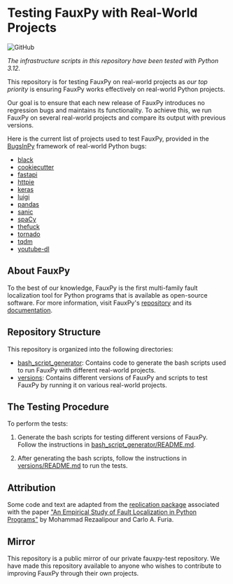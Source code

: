 # Testing FauxPy with Real-World Projects

![GitHub](https://img.shields.io/github/license/mohrez86/fauxpy-test)

*The infrastructure scripts in this
repository have been tested 
with Python 3.12.*

This repository is for testing FauxPy
on real-world projects
as *our top priority* is ensuring 
FauxPy works effectively on 
real-world Python projects.

Our goal is to
ensure that each new release of FauxPy
introduces no regression bugs
and maintains its functionality.
To achieve this, we run FauxPy on
several real-world projects and compare
its output with previous versions.

Here is the current list of 
projects used to test 
FauxPy, provided in the 
[BugsInPy](https://github.com/soarsmu/BugsInPy) 
framework of real-world Python bugs:

- [black](https://github.com/psf/black)
- [cookiecutter](https://github.com/cookiecutter/cookiecutter)
- [fastapi](https://github.com/tiangolo/fastapi)
- [httpie](https://github.com/jakubroztocil/httpie)
- [keras](https://github.com/keras-team/keras)
- [luigi](https://github.com/spotify/luigi)
- [pandas](https://github.com/pandas-dev/pandas)
- [sanic](https://github.com/huge-success/sanic)
- [spaCy](https://github.com/explosion/spaCy)
- [thefuck](https://github.com/nvbn/thefuck)
- [tornado](https://github.com/tornadoweb/tornado)
- [tqdm](https://github.com/tqdm/tqdm)
- [youtube-dl](https://github.com/ytdl-org/youtube-dl)


## About FauxPy

To the best of our knowledge, 
FauxPy is the first
multi-family fault
localization tool for Python 
programs that is available 
as open-source software. 
For more information, 
visit FauxPy's 
[repository](https://github.com/atom-sw/fauxpy)
and its 
[documentation](https://fauxpy.readthedocs.io).

## Repository Structure

This repository is organized into the 
following directories:

- [bash_script_generator](bash_script_generator): Contains code to
generate the bash scripts used to
run FauxPy with different 
real-world projects.
- [versions](versions): Contains different
versions of FauxPy and scripts 
to test FauxPy by running it on 
various real-world projects.

## The Testing Procedure

To perform the tests:

1. Generate the bash scripts for testing
different versions of FauxPy.
Follow the instructions in
[bash_script_generator/README.md](bash_script_generator).

2. After generating the bash 
scripts, follow the instructions in
[versions/README.md](versions/README.md)
to run the tests.

## Attribution

Some code and text are
adapted from the
[replication package](https://github.com/atom-sw/fauxpy-experiments) 
associated with the paper 
["An Empirical Study of Fault Localization in Python Programs"](https://doi.org/10.1007/s10664-024-10475-3) 
by Mohammad Rezaalipour and
Carlo A. Furia.

## Mirror

This repository is a public mirror of
our private fauxpy-test repository.
We have made this repository available
to anyone who wishes to contribute
to improving FauxPy through their 
own projects.
